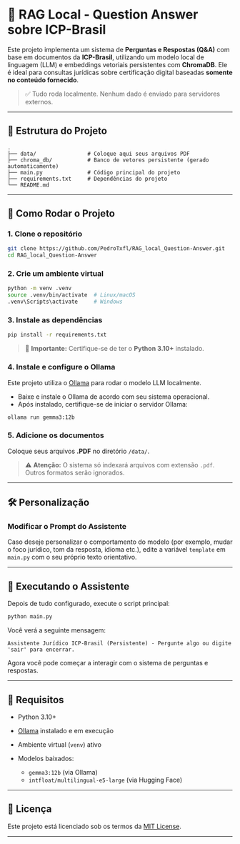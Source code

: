 # 🧠 RAG Local - Question Answer sobre ICP-Brasil

Este projeto implementa um sistema de **Perguntas e Respostas (Q\&A)** com base em documentos da **ICP-Brasil**, utilizando um modelo local de linguagem (LLM) e embeddings vetoriais persistentes com **ChromaDB**. Ele é ideal para consultas jurídicas sobre certificação digital baseadas **somente no conteúdo fornecido**.

> ✅ Tudo roda localmente. Nenhum dado é enviado para servidores externos.

---

## 📂 Estrutura do Projeto

```
.
├── data/                # Coloque aqui seus arquivos PDF
├── chroma_db/           # Banco de vetores persistente (gerado automaticamente)
├── main.py              # Código principal do projeto
├── requirements.txt     # Dependências do projeto
└── README.md
```

---

## 🚀 Como Rodar o Projeto

### 1. Clone o repositório

```bash
git clone https://github.com/PedroTxfl/RAG_local_Question-Answer.git
cd RAG_local_Question-Answer
```

### 2. Crie um ambiente virtual

```bash
python -m venv .venv
source .venv/bin/activate  # Linux/macOS
.venv\Scripts\activate     # Windows
```

### 3. Instale as dependências

```bash
pip install -r requirements.txt
```

> 📌 **Importante:** Certifique-se de ter o **Python 3.10+** instalado.

### 4. Instale e configure o Ollama

Este projeto utiliza o [Ollama](https://ollama.com/) para rodar o modelo LLM localmente.

* Baixe e instale o Ollama de acordo com seu sistema operacional.
* Após instalado, certifique-se de iniciar o servidor Ollama:

```bash
ollama run gemma3:12b
```

### 5. Adicione os documentos

Coloque seus arquivos **.PDF** no diretório `/data/`.

> ⚠️ **Atenção:** O sistema só indexará arquivos com extensão `.pdf`. Outros formatos serão ignorados.

---

## 🛠️ Personalização

### Modificar o Prompt do Assistente

Caso deseje personalizar o comportamento do modelo (por exemplo, mudar o foco jurídico, tom da resposta, idioma etc.), edite a variável `template` em `main.py` com o seu próprio texto orientativo.

---

## 💬 Executando o Assistente

Depois de tudo configurado, execute o script principal:

```bash
python main.py
```

Você verá a seguinte mensagem:

```
Assistente Jurídico ICP-Brasil (Persistente) - Pergunte algo ou digite 'sair' para encerrar.
```

Agora você pode começar a interagir com o sistema de perguntas e respostas.

---

## 📌 Requisitos

* Python 3.10+
* [Ollama](https://ollama.com/) instalado e em execução
* Ambiente virtual (`venv`) ativo
* Modelos baixados:

  * `gemma3:12b` (via Ollama)
  * `intfloat/multilingual-e5-large` (via Hugging Face)

---

## 📄 Licença

Este projeto está licenciado sob os termos da [MIT License](LICENSE).

---

